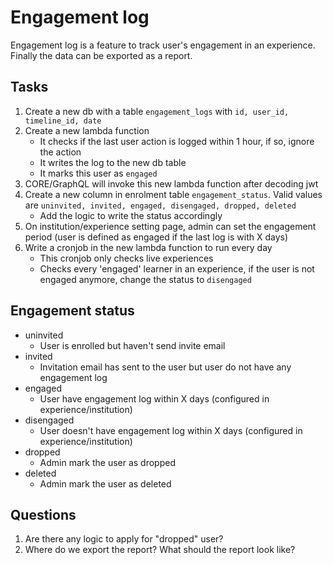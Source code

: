 # Engagement log

Engagement log is a feature to track user's engagement in an experience. Finally the data can be exported as a report.

## Tasks

1. Create a new db with a table `engagement_logs` with `id, user_id, timeline_id, date`
2. Create a new lambda function
   * It checks if the last user action is logged within 1 hour, if so, ignore the action
   * It writes the log to the new db table
   * It marks this user as `engaged`
3. CORE/GraphQL will invoke this new lambda function after decoding jwt
4. Create a new column in enrolment table `engagement_status`. Valid values are `uninvited, invited, engaged, disengaged, dropped, deleted`
   * Add the logic to write the status accordingly
5. On institution/experience setting page, admin can set the engagement period (user is defined as engaged if the last log is with X days)
6. Write a cronjob in the new lambda function to run every day
   * This cronjob only checks live experiences
   * Checks every 'engaged' learner in an experience, if the user is not engaged anymore, change the status to `disengaged`

## Engagement status

* uninvited
  * User is enrolled but haven't send invite email
* invited
  * Invitation email has sent to the user but user do not have any engagement log
* engaged
  * User have engagement log within X days (configured in experience/institution)
* disengaged
  * User doesn't have engagement log within X days (configured in experience/institution)
* dropped
  * Admin mark the user as dropped
* deleted
  * Admin mark the user as deleted

## Questions

1. Are there any logic to apply for "dropped" user?
2. Where do we export the report? What should the report look like?
